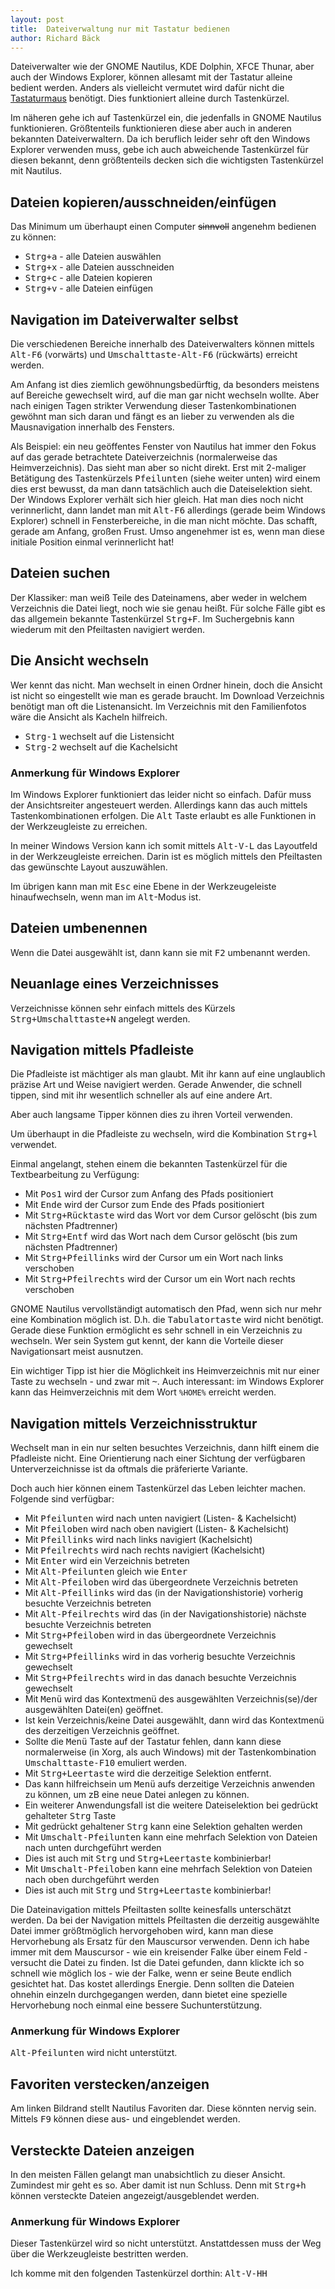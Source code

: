 ```yaml
---
layout: post
title:  Dateiverwaltung nur mit Tastatur bedienen
author: Richard Bäck
---
```


Dateiverwalter wie der GNOME Nautilus, KDE Dolphin, XFCE Thunar, aber auch der Windows Explorer, können allesamt mit der Tastatur alleine bedient werden. Anders als vielleicht vermutet wird dafür nicht die [Tastaturmaus](https://de.wikipedia.org/wiki/Tastaturmaus) benötigt. Dies funktioniert alleine durch Tastenkürzel.

Im näheren gehe ich auf Tastenkürzel ein, die jedenfalls in GNOME Nautilus funktionieren. Größtenteils funktionieren diese aber auch in anderen bekannten Dateiverwaltern. Da ich beruflich leider sehr oft den Windows Explorer verwenden muss, gebe ich auch abweichende Tastenkürzel für diesen bekannt, denn größtenteils decken sich die wichtigsten Tastenkürzel mit Nautilus.

## Dateien kopieren/ausschneiden/einfügen

Das Minimum um überhaupt einen Computer <s>sinnvoll</s> angenehm bedienen zu können:
* <kbd>Strg+a</kbd> - alle Dateien auswählen
* <kbd>Strg+x</kbd> - alle Dateien ausschneiden
* <kbd>Strg+c</kbd> - alle Dateien kopieren
* <kbd>Strg+v</kbd> - alle Dateien einfügen

## Navigation im Dateiverwalter selbst

Die verschiedenen Bereiche innerhalb des Dateiverwalters können mittels <kbd>Alt-F6</kbd> (vorwärts) und <kbd>Umschalttaste-Alt-F6</kbd> (rückwärts) erreicht werden.

Am Anfang ist dies ziemlich gewöhnungsbedürftig, da besonders meistens auf Bereiche gewechselt wird, auf die man gar nicht wechseln wollte. Aber nach einigen Tagen strikter Verwendung dieser Tastenkombinationen gewöhnt man sich daran und fängt es an lieber zu verwenden als die Mausnavigation innerhalb des Fensters.

Als Beispiel: ein neu geöffentes Fenster von Nautilus hat immer den Fokus auf das gerade betrachtete Dateiverzeichnis (normalerweise das Heimverzeichnis). Das sieht man aber so nicht direkt. Erst mit 2-maliger Betätigung des Tastenkürzels <kbd>Pfeilunten</kbd> (siehe weiter unten) wird einem dies erst bewusst, da man dann tatsächlich auch die Dateiselektion sieht. Der Windows Explorer verhält sich hier gleich. Hat man dies noch nicht verinnerlicht, dann landet man mit <kbd>Alt-F6</kbd> allerdings (gerade beim Windows Explorer) schnell in Fensterbereiche, in die man nicht möchte. Das schafft, gerade am Anfang, großen Frust. Umso angenehmer ist es, wenn man diese initiale Position einmal verinnerlicht hat!

## Dateien suchen

Der Klassiker: man weiß Teile des Dateinamens, aber weder in welchem Verzeichnis die Datei liegt, noch wie sie genau heißt. Für solche Fälle gibt es das allgemein bekannte Tastenkürzel <kbd>Strg+F</kbd>. Im Suchergebnis kann wiederum mit den Pfeiltasten navigiert werden.

## Die Ansicht wechseln

Wer kennt das nicht. Man wechselt in einen Ordner hinein, doch die Ansicht ist nicht so eingestellt wie man es gerade braucht. Im Download Verzeichnis benötigt man oft die Listenansicht. Im Verzeichnis mit den Familienfotos wäre die Ansicht als Kacheln hilfreich.

* <kbd>Strg-1</kbd> wechselt auf die Listensicht
* <kbd>Strg-2</kbd> wechselt auf die Kachelsicht

### Anmerkung für Windows Explorer

Im Windows Explorer funktioniert das leider nicht so einfach. Dafür muss der Ansichtsreiter angesteuert werden. Allerdings kann das auch mittels Tastenkombinationen erfolgen. Die <kbd>Alt</kbd> Taste erlaubt es alle Funktionen in der Werkzeugleiste zu erreichen.

In meiner Windows Version kann ich somit mittels <kbd>Alt-V-L</kbd> das Layoutfeld in der Werkzeugleiste erreichen. Darin ist es möglich mittels den Pfeiltasten das gewünschte Layout auszuwählen. 

Im übrigen kann man mit <kbd>Esc</kbd> eine Ebene in der Werkzeugeleiste hinaufwechseln, wenn man im <kbd>Alt</kbd>-Modus ist.

## Dateien umbenennen

Wenn die Datei ausgewählt ist, dann kann sie mit <kbd>F2</kbd> umbenannt werden.

## Neuanlage eines Verzeichnisses

Verzeichnisse können sehr einfach mittels des Kürzels <kbd>Strg+Umschalttaste+N</kbd> angelegt werden.

## Navigation mittels Pfadleiste

Die Pfadleiste ist mächtiger als man glaubt. Mit ihr kann auf eine unglaublich präzise Art und Weise navigiert werden. Gerade Anwender, die schnell tippen, sind mit ihr wesentlich schneller als auf eine andere Art.

Aber auch langsame Tipper können dies zu ihren Vorteil verwenden.

Um überhaupt in die Pfadleiste zu wechseln, wird die Kombination <kbd>Strg+l</kbd> verwendet.

Einmal angelangt, stehen einem die bekannten Tastenkürzel für die Textbearbeitung zu Verfügung:
* Mit <kbd>Pos1</kbd> wird der Cursor zum Anfang des Pfads positioniert
* Mit <kbd>Ende</kbd> wird der Cursor zum Ende des Pfads positioniert
* Mit <kbd>Strg+Rücktaste</kbd> wird das Wort vor dem Cursor gelöscht (bis zum nächsten Pfadtrenner)
* Mit <kbd>Strg+Entf</kbd> wird das Wort nach dem Cursor gelöscht (bis zum nächsten Pfadtrenner)
* Mit <kbd>Strg+Pfeillinks</kbd> wird der Cursor um ein Wort nach links verschoben
* Mit <kbd>Strg+Pfeilrechts</kbd> wird der Cursor um ein Wort nach rechts verschoben

GNOME Nautilus vervollständigt automatisch den Pfad, wenn sich nur mehr eine Kombination möglich ist. D.h. die <kbd>Tabulatortaste</kbd> wird nicht benötigt. Gerade diese Funktion ermöglicht es sehr schnell in ein Verzeichnis zu wechseln. Wer sein System gut kennt, der kann die Vorteile dieser Navigationsart meist ausnutzen.

Ein wichtiger Tipp ist hier die Möglichkeit ins Heimverzeichnis mit nur einer Taste zu wechseln - und zwar mit <kbd>~</kbd>. Auch interessant: im Windows Explorer kann das Heimverzeichnis mit dem Wort `%HOME%` erreicht werden.

## Navigation mittels Verzeichnisstruktur

Wechselt man in ein nur selten besuchtes Verzeichnis, dann hilft einem die Pfadleiste nicht. Eine Orientierung nach einer Sichtung der verfügbaren Unterverzeichnisse ist da oftmals die präferierte Variante.

Doch auch hier können einem Tastenkürzel das Leben leichter machen. Folgende sind verfügbar:
* Mit <kbd>Pfeilunten</kbd> wird nach unten navigiert (Listen- & Kachelsicht)
* Mit <kbd>Pfeiloben</kbd> wird nach oben navigiert (Listen- & Kachelsicht)
* Mit <kbd>Pfeillinks</kbd> wird nach links navigiert (Kachelsicht)
* Mit <kbd>Pfeilrechts</kbd> wird nach rechts navigiert (Kachelsicht)
* Mit <kbd>Enter</kbd> wird ein Verzeichnis betreten
* Mit <kbd>Alt-Pfeilunten</kbd> gleich wie <kbd>Enter</kbd>
* Mit <kbd>Alt-Pfeiloben</kbd> wird das übergeordnete Verzeichnis betreten
* Mit <kbd>Alt-Pfeillinks</kbd> wird das (in der Navigationshistorie) vorherig besuchte Verzeichnis betreten
* Mit <kbd>Alt-Pfeilrechts</kbd> wird das (in der Navigationshistorie) nächste besuchte Verzeichnis betreten
* Mit <kbd>Strg+Pfeiloben</kbd> wird in das übergeordnete Verzeichnis gewechselt 
* Mit <kbd>Strg+Pfeillinks</kbd> wird in das vorherig besuchte Verzeichnis gewechselt 
* Mit <kbd>Strg+Pfeilrechts</kbd> wird in das danach besuchte Verzeichnis gewechselt
* Mit <kbd>Menü</kbd> wird das Kontextmenü des ausgewählten Verzeichnis(se)/der ausgewählten Datei(en) geöffnet. 
 * Ist kein Verzeichnis/keine Datei ausgewählt, dann wird das Kontextmenü des derzeitigen Verzeichnis geöffnet.
 * Sollte die <kbd>Menü</kbd> Taste auf der Tastatur fehlen, dann kann diese normalerweise (in Xorg, als auch Windows) mit der Tastenkombination <kbd>Umschalttaste-F10</kbd> emuliert werden.
* Mit <kbd>Strg+Leertaste</kbd> wird die derzeitige Selektion entfernt. 
 * Das kann hilfreichsein um <kbd>Menü</kbd> aufs derzeitige Verzeichnis anwenden zu können, um zB eine neue Datei anlegen zu können.
 * Ein weiterer Anwendungsfall ist die weitere Dateiselektion bei gedrückt gehalteter <kbd>Strg</kbd> Taste
* Mit gedrückt gehaltener <kbd>Strg</kbd> kann eine Selektion gehalten werden
* Mit <kbd>Umschalt-Pfeilunten</kbd> kann eine mehrfach Selektion von Dateien nach unten durchgeführt werden
 * Dies ist auch mit <kbd>Strg</kbd> und <kbd>Strg+Leertaste</kbd> kombinierbar!
* Mit <kbd>Umschalt-Pfeiloben</kbd> kann eine mehrfach Selektion von Dateien nach oben durchgeführt werden
 * Dies ist auch mit <kbd>Strg</kbd> und <kbd>Strg+Leertaste</kbd> kombinierbar!

Die Dateinavigation mittels Pfeiltasten sollte keinesfalls unterschätzt werden. Da bei der Navigation mittels Pfeiltasten die derzeitig ausgewählte Datei immer größtmöglich hervorgehoben wird, kann man diese Hervorhebung als Ersatz für den Mauscursor verwenden. Denn ich habe immer mit dem Mauscursor - wie ein kreisender Falke über einem Feld - versucht die Datei zu finden. Ist die Datei gefunden, dann klickte ich so schnell wie möglich los - wie der Falke, wenn er seine Beute endlich gesichtet hat. Das kostet allerdings Energie. Denn sollten die Dateien ohnehin einzeln durchgegangen werden, dann bietet eine spezielle Hervorhebung noch einmal eine bessere Suchunterstützung.

### Anmerkung für Windows Explorer

<kbd>Alt-Pfeilunten</kbd> wird nicht unterstützt.

## Favoriten verstecken/anzeigen

Am linken Bildrand stellt Nautilus Favoriten dar. Diese könnten nervig sein. Mittels <kbd>F9</kbd> können diese aus- und eingeblendet werden.

## Versteckte Dateien anzeigen

In den meisten Fällen gelangt man unabsichtlich zu dieser Ansicht. Zumindest mir geht es so. Aber damit ist nun Schluss. Denn mit <kbd>Strg+h</kbd> können versteckte Dateien angezeigt/ausgeblendet werden.

### Anmerkung für Windows Explorer

Dieser Tastenkürzel wird so nicht unterstützt. Anstattdessen muss der Weg über die Werkzeugleiste bestritten werden.

Ich komme mit den folgenden Tastenkürzel dorthin: <kbd>Alt-V-HH</kbd>
